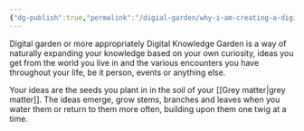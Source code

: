 ```yaml
---
{"dg-publish":true,"permalink":"/digial-garden/why-i-am-creating-a-digital-garden/","noteIcon":"note"}
---
```


Digital garden or more appropriately Digital Knowledge Garden is a way of naturally expanding your knowledge based on your own curiosity, ideas you get from the world you live in and the various encounters you have throughout your life, be it person, events or anything else. 

Your ideas are the seeds you plant in in the soil of your [[Grey matter\|grey matter]]. The ideas emerge, grow stems, branches and leaves when you water them or return to them more often, building upon them one twig at a time. 